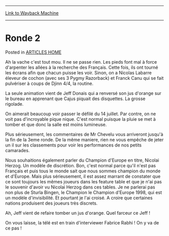 
---
[Link to Wayback Machine](https://web.archive.org/web/20171029182618/https://magic.wizards.com/en/articles/archive/ronde-2-2000-01-01)

[_metadata_:description]:- "Ah la vache c'est tout mou. Il ne se passe rien. Les pieds font mal à force d'arpenter les allées à la recherche des Français. Cette fois, ils ont tourné les écrans afin que chacun puisse les voir. Sinon, on a Nicolas Labarre éleveur de cochon (avec ses 3 Pygmy Razorback) et Franck Canu qui se fait pulvériser à coups de Djinn 4/4, la routine. La seule animation vient de Jeff Donais qui a renversé son jus d'orange sur le bureau en apprenant que Cajus piquait des disquettes. La grosse rigolade."
[_metadata_:generator]:- "Drupal 7 (http://drupal.org)"
[_metadata_:node]:- "963231"
[_metadata_:publish_date]:- "2000-01-01"
[_metadata_:source]:- "div-main-content"
[_metadata_:title]:- "Ronde 2"
[_metadata_:wayback_capture_timestamp]:- "2017-10-29 18:26:18"
[_metadata_:wayback_raw_url]:- "https://web.archive.org/web/20171029182618id_/https://magic.wizards.com/en/articles/archive/ronde-2-2000-01-01"
[_metadata_:wayback_url]:- "https://magic.wizards.com/en/articles/archive/ronde-2-2000-01-01"
---


Ronde 2
=======



 Posted in [ARTICLES HOME](/en/articles)












Ah la vache c'est tout mou. Il ne se passe rien. Les pieds font mal à force d'arpenter les allées à la recherche des Français. Cette fois, ils ont tourné les écrans afin que chacun puisse les voir. Sinon, on a Nicolas Labarre éleveur de cochon (avec ses 3 Pygmy Razorback) et Franck Canu qui se fait pulvériser à coups de Djinn 4/4, la routine.


La seule animation vient de Jeff Donais qui a renversé son jus d'orange sur le bureau en apprenant que Cajus piquait des disquettes. La grosse rigolade.


On aimerait beaucoup voir passer le défilé du 14 juillet. Par contre, on ne voit pas d'incroyable pique nique. C'est normal puisque la pluie se met à tomber et que donc la salle est moins lumineuse.


Plus sérieusement, les commentaires de Mr Chevelu vous arriveront jusqu'à la fin de la 3eme ronde. De la même maniere, rien ne vous empêche de jeter un il sur les classements pour voir les performances de nos petits camarades.


Nous souhaitions également parler du Champion d'Europe en titre, Nicolai Herzog. Un modèle de discrétion. Bon, c'est normal parce qu'il n'est pas Français et puis tous le monde sait que nous sommes champion du monde et d'Europe. Mais plus sérieusement, il est assez marrant de constater que ce sont toujours les mêmes joueurs dans les feature table et que je n'ai pas le souvenir d'avoir vu Nicolai Herzog dans ces tables. Je ne parlerai pas non plus de Sturla Bingen, le Champion le Champion d'Europe 1998, qui est un modèle d'invisibilité. Et pourtant je l'ai croisé. A croire que certaines nations produisent des joueurs très discrets.


Ah, Jeff vient de refaire tomber un jus d'orange. Quel farceur ce Jeff !


On vous laisse, la télé est en train d'interviewer Fabrice Rabhi ! On y va de ce pas !








